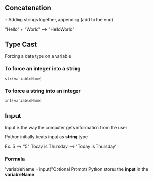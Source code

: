 ## Concatenation

`+` Adding strings together, appending (add to the end)

"Hello" + "World" --> "HelloWorld"

## Type Cast

Forcing a data type on a variable

### To force an integer into a string
`str(variableName)`

### To force a string into an integer
`int(variableName)`

## Input

Input is the way the computer gets information from the user

Python initially treats input as __string__ type

Ex. 
5 --> "5"
Today is Thursday --> "Today is Thursday"

### Formula
'variableName = input("Optional Prompt)
Python stores the __input__ in the __variableName__